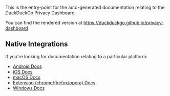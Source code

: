 This is the entry-point for the auto-generated documentation relating to the DuckDuckGo Privacy Dashboard.

You can find the rendered version at https://duckduckgo.github.io/privacy-dashboard

## Native Integrations

If you're looking for documentation relating to a particular platform:

-   [Android Docs](modules/Android_integration.html)
-   [iOS Docs](modules/iOS_integration.html)
-   [macOS Docs](modules/macOS_integration.html)
-   [Extension (chrome/firefox/opera) Docs](modules/Browser_Extensions_integration.html)
-   [Windows Docs](modules/Windows_integration.html)
